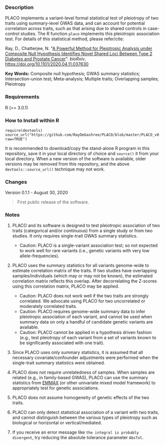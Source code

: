 
### Description
PLACO implements a variant-level formal statistical test of pleiotropy of two traits using summary-level GWAS data, and can account for potential correlation across traits, such as that arising due to shared controls in case-control studies. The R function `placo` implements this pleiotropic association test. For details of this statistical method, please refer/cite:

Ray, D., Chatterjee, N. "[A Powerful Method for Pleiotropic Analysis under Composite Null Hypothesis Identifies Novel Shared Loci Between Type 2 Diabetes and Prostate Cancer](https://doi.org/10.1101/2020.04.11.037630)". *bioRxiv*, https://doi.org/10.1101/2020.04.11.037630

**Key Words:** Composite null hypothesis; GWAS summary statistics; Intersection-union test; Meta-analysis; Multiple traits; Overlapping samples; Pleiotropy

### Requirements
R (>= 3.0.1)


### How to Install within R
```{r}
require(devtools)
source_url("https://github.com/RayDebashree/PLACO/blob/master/PLACO_v0.1.1.R?raw=TRUE")
```
It is recommended to download/copy the stand-alone R program in this repository, save it in your local directory of choice and `source()` it from your local directory. When a new version of the software is available, older versions may be removed from this repository, and the above `devtools::source_url()` technique may not work.


### Changes
Version 0.1.1 - August 30, 2020
> First public release of the software.


### Notes
1. PLACO and its software is designed to test pleiotropic association of two traits (categorical and/or continuous) from a single study or from two studies. It only requires single-trait GWAS summary statistics. 
    * Caution: PLACO is a single-variant association test; so not expected to work well for rare variants (i.e., genetic variants with very low allele-frequencies).

2. PLACO uses the summary statistics for all variants genome-wide to estimate correlation matrix of the traits. If two studies have overlapping samples/individuals (which may or may not be known), the estimated correlation matrix reflects this overlap. After decorrelating the Z-scores using this correlation matrix, PLACO may be applied.
    * Caution: PLACO does not work well if the two traits are strongly correlated. We advocate using PLACO for two uncorrelated or moderately correlated traits.
    * Caution: PLACO requires genome-wide summary data to infer pleiotropic association of each variant, and cannot be used when summary data on only a handful of candidate genetic variants are available.
    * Caution: PLACO cannot be applied in a hypothesis driven fashion (e.g., test pleiotropy of each variant from a set of variants known to be significantly associated with one trait).

3. Since PLACO uses only summary statistics, it is assumed that all necessary covariate/confounder adjustments were performed when the single-trait summary statistics were obtained.

4. PLACO does not require unrelatedness of samples. When samples are related (e.g., in family-based GWAS), PLACO can use the summary statistics from [EMMAX](https://genome.sph.umich.edu/wiki/EMMAX) (or other univariate mixed model framework) to appropriately test for genetic associations.

5. PLACO does not assume homogeneity of genetic effects of the two traits. 

6. PLACO can only detect statistical association of a variant with two traits, and cannot distinguish between the various types of pleiotropy such as biological or horizontal or vertical/mediated.

7. If you receive an error message like `the integral is probably divergent`, try reducing the absolute tolerance parameter `AbsTol`.
